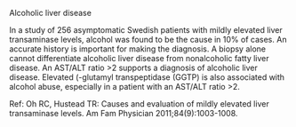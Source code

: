 Alcoholic liver disease

In a study of 256 asymptomatic Swedish patients with mildly elevated liver transaminase levels, alcohol was found to be the cause in 10% of cases. An accurate history is important for making the diagnosis. A biopsy alone cannot differentiate alcoholic liver disease from nonalcoholic fatty liver disease. An AST/ALT ratio >2 supports a diagnosis of alcoholic liver disease. Elevated (-glutamyl transpeptidase (GGTP) is also associated with alcohol abuse, especially in a patient with an AST/ALT ratio >2.

Ref:  Oh RC, Hustead TR: Causes and evaluation of mildly elevated liver transaminase levels. Am Fam Physician 2011;84(9):1003-1008.